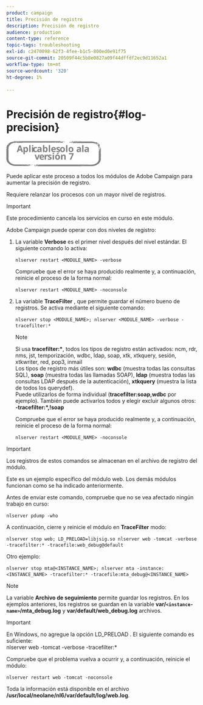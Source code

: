 ```yaml
---
product: campaign
title: Precisión de registro
description: Precisión de registro
audience: production
content-type: reference
topic-tags: troubleshooting
exl-id: c2470098-62f3-4fee-b1c5-800ed0e91f75
source-git-commit: 20509f44c5b8e0827a09f44dffdf2ec9d11652a1
workflow-type: tm+mt
source-wordcount: '320'
ht-degree: 1%

---
```


# Precisión de registro{#log-precision}

![](../../assets/v7-only.svg)

Puede aplicar este proceso a todos los módulos de Adobe Campaign para aumentar la precisión de registro.

Requiere relanzar los procesos con un mayor nivel de registros.

>[!IMPORTANT]
>
>Este procedimiento cancela los servicios en curso en este módulo.

Adobe Campaign puede operar con dos niveles de registro:

1. La variable **Verbose** es el primer nivel después del nivel estándar. El siguiente comando lo activa:

   ```
   nlserver restart <MODULE_NAME> -verbose 
   ```

   Compruebe que el error se haya producido realmente y, a continuación, reinicie el proceso de la forma normal:

   ```
   nlserver restart <MODULE_NAME> -noconsole
   ```

1. La variable **TraceFilter** , que permite guardar el número bueno de registros. Se activa mediante el siguiente comando:

   ```
   nlserver stop <MODULE_NAME>; nlserver <MODULE_NAME> -verbose -tracefilter:*
   ```

   >[!NOTE]
   >
   >Si usa **tracefilter:&#42;**, todos los tipos de registro están activados: ncm, rdr, nms, jst, temporización, wdbc, ldap, soap, xtk, xtkquery, sesión, xtkwriter, red, pop3, inmail\
   >Los tipos de registro más útiles son: **wdbc** (muestra todas las consultas SQL), **soap** (muestra todas las llamadas SOAP), **ldap** (muestra todas las consultas LDAP después de la autenticación), **xtkquery** (muestra la lista de todos los querydef).\
   >Puede utilizarlos de forma individual (**tracefilter:soap,wdbc** por ejemplo). También puede activarlos todos y elegir excluir algunos otros: **-tracefilter:&#42;,!soap**

   Compruebe que el error se haya producido realmente y, a continuación, reinicie el proceso de la forma normal:

   ```
   nlserver restart <MODULE_NAME> -noconsole
   ```

>[!IMPORTANT]
>
>Los registros de estos comandos se almacenan en el archivo de registro del módulo.

Este es un ejemplo específico del módulo web. Los demás módulos funcionan como se ha indicado anteriormente.

Antes de enviar este comando, compruebe que no se vea afectado ningún trabajo en curso:

```
nlserver pdump -who
```

A continuación, cierre y reinicie el módulo en **TraceFilter** modo:

```
nlserver stop web; LD_PRELOAD=libjsig.so nlserver web -tomcat -verbose -tracefilter:* -tracefile:web_debug@default
```

Otro ejemplo:

```
nlserver stop mta@<INSTANCE_NAME>; nlserver mta -instance:<INSTANCE_NAME> -tracefilter:* -tracefile:mta_debug@<INSTANCE_NAME>
```

>[!NOTE]
>
>La variable **Archivo de seguimiento** permite guardar los registros. En los ejemplos anteriores, los registros se guardan en la variable **var/`<instance-name>`/mta_debug.log** y **var/default/web_debug.log** archivos.

>[!IMPORTANT]
>
>En Windows, no agregue la opción LD_PRELOAD . El siguiente comando es suficiente:\
>nlserver web -tomcat -verbose -tracefilter:&#42;

Compruebe que el problema vuelva a ocurrir y, a continuación, reinicie el módulo:

```
nlserver restart web -tomcat -noconsole
```

Toda la información está disponible en el archivo **/usr/local/neolane/nl6/var/default/log/web.log**.
